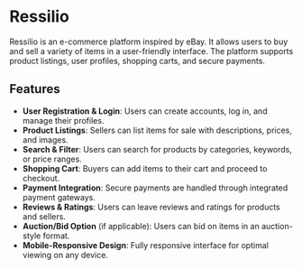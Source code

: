 # Ressilio
Ressilio is an e-commerce platform inspired by eBay. It allows users to buy and sell a variety of items in a user-friendly interface. 
The platform supports product listings, user profiles, shopping carts, and secure payments.

## Features

- **User Registration & Login**: Users can create accounts, log in, and manage their profiles.
- **Product Listings**: Sellers can list items for sale with descriptions, prices, and images.
- **Search & Filter**: Users can search for products by categories, keywords, or price ranges.
- **Shopping Cart**: Buyers can add items to their cart and proceed to checkout.
- **Payment Integration**: Secure payments are handled through integrated payment gateways.
- **Reviews & Ratings**: Users can leave reviews and ratings for products and sellers.
- **Auction/Bid Option** (if applicable): Users can bid on items in an auction-style format.
- **Mobile-Responsive Design**: Fully responsive interface for optimal viewing on any device.
